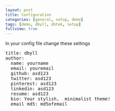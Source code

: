 ```yaml
---
layout: post
title: Configuration
categories: [general, setup, demo]
tags: [demo, dbyll, dbtek, setup]
fullview: true
---
```


In your config file change these settings
<pre>
title: dbyll
author:
  name: yourname
  email: youremail
  github: asd123
  twitter: asd123
  pinterest: asd123
  linkedin: asd123
  resume: asd123
  bio: Your stylish,  minimalist theme!
  email_md5: md5ofemail
</pre>